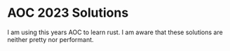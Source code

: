 # AOC 2023 Solutions
I am using this years AOC to learn rust. I am aware that these solutions
are neither pretty nor performant.
